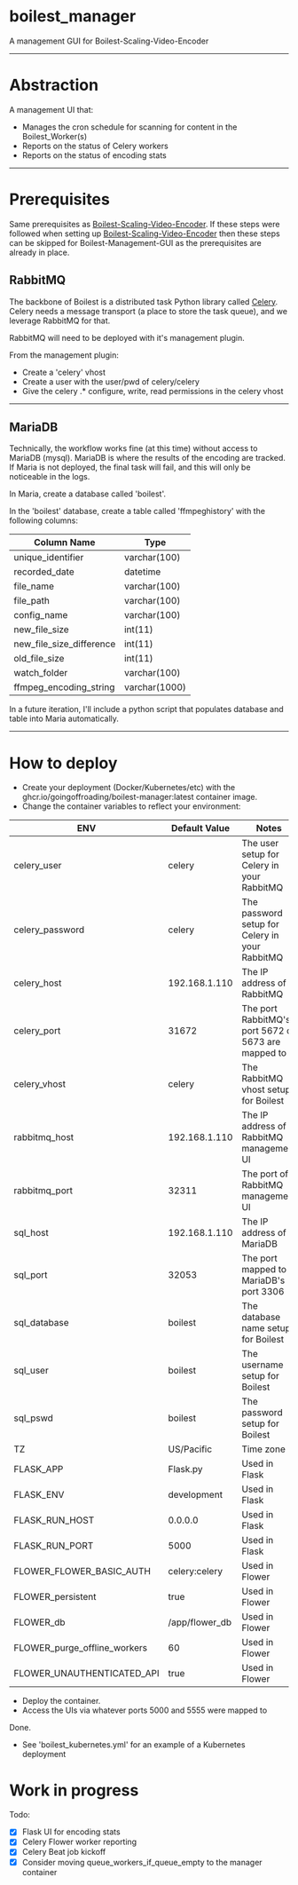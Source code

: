 # boilest_manager
A management GUI for Boilest-Scaling-Video-Encoder 

---
# Abstraction

A management UI that:

- Manages the cron schedule for scanning for content in the Boilest_Worker(s)
- Reports on the status of Celery workers
- Reports on the status of encoding stats

---
# Prerequisites  

Same prerequisites as [Boilest-Scaling-Video-Encoder](https://github.com/GoingOffRoading/Boilest-Scaling-Video-Encoder).  If these steps were followed when setting up [Boilest-Scaling-Video-Encoder](https://github.com/GoingOffRoading/Boilest-Scaling-Video-Encoder) then these steps can be skipped for Boilest-Management-GUI as the prerequisites are already in place.

## RabbitMQ

The backbone of Boilest is a distributed task Python library called [Celery](https://docs.celeryq.dev/en/stable/getting-started/introduction.html). Celery needs a message transport (a place to store the task queue), and we leverage RabbitMQ for that.

RabbitMQ will need to be deployed with it's management plugin.

From the management plugin:

- Create a 'celery' vhost
- Create a user with the user/pwd of celery/celery
- Give the celery .* configure, write, read permissions in the celery vhost

---
## MariaDB

Technically, the workflow works fine (at this time) without access to MariaDB (mysql).  MariaDB is where the results of the encoding are tracked.  If Maria is not deployed, the final task will fail, and this will only be noticeable in the logs.

In Maria, create a database called 'boilest'.

In the 'boilest' database, create a table called 'ffmpeghistory' with the following columns:

| Column Name              | Type                            |
|--------------------------|---------------------------------|
| unique_identifier        | varchar(100)                    |
| recorded_date            | datetime                        |
| file_name                | varchar(100)                    |
| file_path                | varchar(100)                    |
| config_name              | varchar(100)                    |
| new_file_size            | int(11)                         |
| new_file_size_difference | int(11)                         |
| old_file_size            | int(11)                         |
| watch_folder             | varchar(100)                    |
| ffmpeg_encoding_string   | varchar(1000)                   |

In a future iteration, I'll include a python script that populates database and table into Maria automatically.

---
# How to deploy

- Create your deployment (Docker/Kubernetes/etc) with the ghcr.io/goingoffroading/boilest-manager:latest container image.
- Change the container variables to reflect your environment:

| ENV                             | Default Value           | Notes                                               |
|---------------------------------|-------------------------|-----------------------------------------------------|
| celery_user                     | celery                  | The user setup for Celery in your RabbitMQ          |
| celery_password                 | celery                  | The password setup for Celery in your RabbitMQ      |
| celery_host                     | 192.168.1.110           | The IP address of RabbitMQ                          |
| celery_port                     | 31672                   | The port RabbitMQ's port 5672 or 5673 are mapped to |
| celery_vhost                    | celery                  | The RabbitMQ vhost setup for Boilest                |
| rabbitmq_host                   | 192.168.1.110           | The IP address of RabbitMQ management UI            |
| rabbitmq_port                   | 32311                   | The port of RabbitMQ management UI                  |
| sql_host                        | 192.168.1.110           | The IP address of MariaDB                           |
| sql_port                        | 32053                   | The port mapped to MariaDB's port 3306              |
| sql_database                    | boilest                 | The database name setup for Boilest                 |
| sql_user                        | boilest                 | The username setup for Boilest                      |
| sql_pswd                        | boilest                 | The password setup for Boilest                      |
| TZ                              | US/Pacific              | Time zone                                           |                   |
| FLASK_APP                       | Flask.py                | Used in Flask                                       |
| FLASK_ENV                       | development             | Used in Flask                                       |
| FLASK_RUN_HOST                  | 0.0.0.0                 | Used in Flask                                       |
| FLASK_RUN_PORT                  | 5000                    | Used in Flask                                       |
| FLOWER_FLOWER_BASIC_AUTH        | celery:celery           | Used in Flower                                      |
| FLOWER_persistent               | true                    | Used in Flower                                      |
| FLOWER_db                       | /app/flower_db          | Used in Flower                                      |
| FLOWER_purge_offline_workers    | 60                      | Used in Flower                                      |
| FLOWER_UNAUTHENTICATED_API      | true                    | Used in Flower                                      |

- Deploy the container.
- Access the UIs via whatever ports 5000 and 5555 were mapped to

Done.

- See 'boilest_kubernetes.yml' for an example of a Kubernetes deployment





# Work in progress


Todo:

- [x] Flask UI for encoding stats
- [x] Celery Flower worker reporting
- [x] Celery Beat job kickoff
- [x] Consider moving queue_workers_if_queue_empty to the manager container